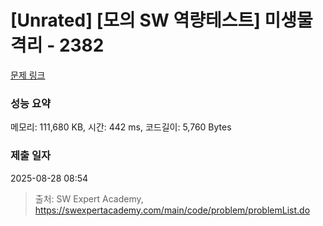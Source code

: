 # [Unrated] [모의 SW 역량테스트] 미생물 격리 - 2382 

[문제 링크](https://swexpertacademy.com/main/code/problem/problemDetail.do?contestProbId=AV597vbqAH0DFAVl) 

### 성능 요약

메모리: 111,680 KB, 시간: 442 ms, 코드길이: 5,760 Bytes

### 제출 일자

2025-08-28 08:54



> 출처: SW Expert Academy, https://swexpertacademy.com/main/code/problem/problemList.do